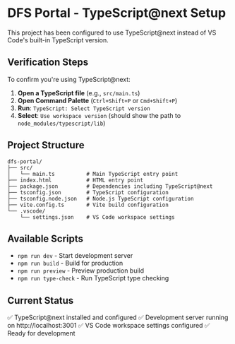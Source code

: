 # DFS Portal - TypeScript@next Setup

This project has been configured to use TypeScript@next instead of VS Code's built-in TypeScript version.

## Verification Steps

To confirm you're using TypeScript@next:

1. **Open a TypeScript file** (e.g., `src/main.ts`)
2. **Open Command Palette** (`Ctrl+Shift+P` or `Cmd+Shift+P`)
3. **Run**: `TypeScript: Select TypeScript version`
4. **Select**: `Use workspace version` (should show the path to `node_modules/typescript/lib`)

## Project Structure
```
dfs-portal/
├── src/
│   └── main.ts          # Main TypeScript entry point
├── index.html           # HTML entry point
├── package.json         # Dependencies including TypeScript@next
├── tsconfig.json        # TypeScript configuration
├── tsconfig.node.json   # Node.js TypeScript configuration
├── vite.config.ts       # Vite build configuration
└── .vscode/
    └── settings.json    # VS Code workspace settings
```

## Available Scripts
- `npm run dev` - Start development server
- `npm run build` - Build for production
- `npm run preview` - Preview production build
- `npm run type-check` - Run TypeScript type checking

## Current Status
✅ TypeScript@next installed and configured
✅ Development server running on http://localhost:3001
✅ VS Code workspace settings configured
✅ Ready for development
